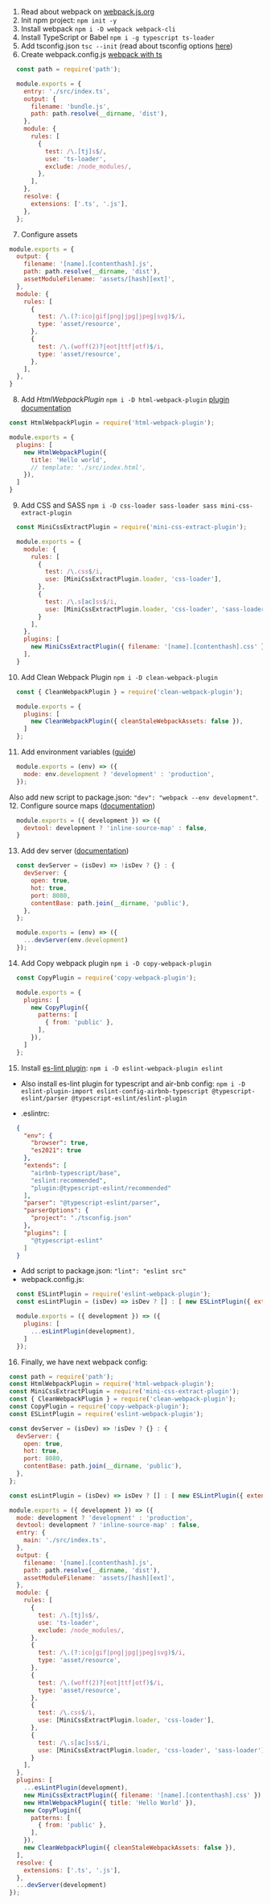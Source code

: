 1. Read about webpack on [webpack.js.org](https://webpack.js.org/)
2. Init npm project: `npm init -y`
3. Install webpack `npm i -D webpack webpack-cli`
4. Install TypeScript or Babel `npm i -g typescript ts-loader`
5. Add tsconfig.json `tsc --init` (read about tsconfig options [here](https://www.typescriptlang.org/tsconfig))
6. Create webpack.config.js [webpack with ts](https://webpack.js.org/guides/typescript/)
```js
  const path = require('path');

  module.exports = {
    entry: './src/index.ts',
    output: {
      filename: 'bundle.js',
      path: path.resolve(__dirname, 'dist'),
    },
    module: {
      rules: [
        {
          test: /\.[tj]s$/,
          use: 'ts-loader',
          exclude: /node_modules/,
        },
      ],
    },
    resolve: {
      extensions: ['.ts', '.js'],
    },
  };
```
7. Configure assets
```js
module.exports = {
  output: {
    filename: '[name].[contenthash].js',
    path: path.resolve(__dirname, 'dist'),
    assetModuleFilename: 'assets/[hash][ext]',
  },
  module: {
    rules: [
      {
        test: /\.(?:ico|gif|png|jpg|jpeg|svg)$/i,
        type: 'asset/resource',
      },
      {
        test: /\.(woff(2)?|eot|ttf|otf)$/i,
        type: 'asset/resource',
      },
    ],
  },
}
```
8. Add _HtmlWebpackPlugin_ `npm i -D html-webpack-plugin` [plugin documentation](https://github.com/jantimon/html-webpack-plugin#options)
```js
const HtmlWebpackPlugin = require('html-webpack-plugin');

module.exports = {
  plugins: [
    new HtmlWebpackPlugin({
      title: 'Hello world',
      // template: './src/index.html',
    }),
  ]
}
```
9. Add CSS and SASS `npm i -D css-loader sass-loader sass mini-css-extract-plugin`
```js
  const MiniCssExtractPlugin = require('mini-css-extract-plugin');

  module.exports = {
    module: {
      rules: [
        {
          test: /\.css$/i,
          use: [MiniCssExtractPlugin.loader, 'css-loader'],
        },
        {
          test: /\.s[ac]ss$/i,
          use: [MiniCssExtractPlugin.loader, 'css-loader', 'sass-loader']
        }
      ],
    },
    plugins: [
      new MiniCssExtractPlugin({ filename: '[name].[contenthash].css' }),
    ],
  }
```
10. Add Clean Webpack Plugin `npm i -D clean-webpack-plugin`
```js
  const { CleanWebpackPlugin } = require('clean-webpack-plugin');

  module.exports = {
    plugins: [
      new CleanWebpackPlugin({ cleanStaleWebpackAssets: false }),
    ]
  };
```
11. Add environment variables ([guide](https://webpack.js.org/guides/environment-variables/))
```js
  module.exports = (env) => ({
    mode: env.development ? 'development' : 'production',
  });
```
Also add new script to package.json: `"dev": "webpack --env development"`.
12. Configure source maps ([documentation](https://webpack.js.org/configuration/devtool/))
```js
  module.exports = ({ development }) => ({
    devtool: development ? 'inline-source-map' : false,
  }
```
13. Add dev server ([documentation](https://webpack.js.org/configuration/dev-server/))
```js
  const devServer = (isDev) => !isDev ? {} : {
    devServer: {
      open: true,
      hot: true,
      port: 8080,
      contentBase: path.join(__dirname, 'public'),
    },
  };

  module.exports = (env) => ({
    ...devServer(env.development)
  });
```
14. Add Copy webpack plugin `npm i -D copy-webpack-plugin`
```js
  const CopyPlugin = require('copy-webpack-plugin');

  module.exports = {
    plugins: [
      new CopyPlugin({
        patterns: [
          { from: 'public' },
        ],
      }),
    ]
  };
```
15. Install [es-lint plugin](https://webpack.js.org/plugins/eslint-webpack-plugin/): `npm i -D eslint-webpack-plugin eslint`

+ Also install es-lint plugin for typescript and air-bnb config: `npm i -D eslint-plugin-import eslint-config-airbnb-typescript @typescript-eslint/parser @typescript-eslint/eslint-plugin`

+ .eslintrc:
```json
  {
    "env": {
      "browser": true,
      "es2021": true
    },
    "extends": [
      "airbnb-typescript/base",
      "eslint:recommended",
      "plugin:@typescript-eslint/recommended"
    ],
    "parser": "@typescript-eslint/parser",
    "parserOptions": {
      "project": "./tsconfig.json"
    },
    "plugins": [
      "@typescript-eslint"
    ]
  }
```
+ Add script to package.json: `"lint": "eslint src"`
+ webpack.config.js:
```js
  const ESLintPlugin = require('eslint-webpack-plugin');
  const esLintPlugin = (isDev) => isDev ? [] : [ new ESLintPlugin({ extensions: ['ts', 'js'] }) ];

  module.exports = ({ development }) => ({
    plugins: [
      ...esLintPlugin(development),
    ]
  });
```

16. Finally, we have next webpack config:
```js
const path = require('path');
const HtmlWebpackPlugin = require('html-webpack-plugin');
const MiniCssExtractPlugin = require('mini-css-extract-plugin');
const { CleanWebpackPlugin } = require('clean-webpack-plugin');
const CopyPlugin = require('copy-webpack-plugin');
const ESLintPlugin = require('eslint-webpack-plugin');

const devServer = (isDev) => !isDev ? {} : {
  devServer: {
    open: true,
    hot: true,
    port: 8080,
    contentBase: path.join(__dirname, 'public'),
  },
};

const esLintPlugin = (isDev) => isDev ? [] : [ new ESLintPlugin({ extensions: ['ts', 'js'] }) ];

module.exports = ({ development }) => ({
  mode: development ? 'development' : 'production',
  devtool: development ? 'inline-source-map' : false,
  entry: {
    main: './src/index.ts',
  },
  output: {
    filename: '[name].[contenthash].js',
    path: path.resolve(__dirname, 'dist'),
    assetModuleFilename: 'assets/[hash][ext]',
  },
  module: {
    rules: [
      {
        test: /\.[tj]s$/,
        use: 'ts-loader',
        exclude: /node_modules/,
      },
      {
        test: /\.(?:ico|gif|png|jpg|jpeg|svg)$/i,
        type: 'asset/resource',
      },
      {
        test: /\.(woff(2)?|eot|ttf|otf)$/i,
        type: 'asset/resource',
      },
      {
        test: /\.css$/i,
        use: [MiniCssExtractPlugin.loader, 'css-loader'],
      },
      {
        test: /\.s[ac]ss$/i,
        use: [MiniCssExtractPlugin.loader, 'css-loader', 'sass-loader']
      }
    ],
  },
  plugins: [
    ...esLintPlugin(development),
    new MiniCssExtractPlugin({ filename: '[name].[contenthash].css' }),
    new HtmlWebpackPlugin({ title: 'Hello World' }),
    new CopyPlugin({
      patterns: [
        { from: 'public' },
      ],
    }),
    new CleanWebpackPlugin({ cleanStaleWebpackAssets: false }),
  ],
  resolve: {
    extensions: ['.ts', '.js'],
  },
  ...devServer(development)
});

```
